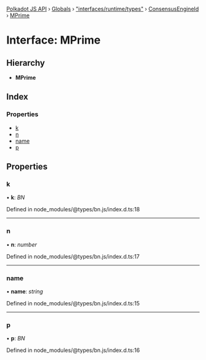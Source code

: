 [Polkadot JS API](../README.md) › [Globals](../globals.md) › ["interfaces/runtime/types"](../modules/_interfaces_runtime_types_.md) › [ConsensusEngineId](_interfaces_runtime_types_.consensusengineid.md) › [MPrime](_interfaces_runtime_types_.consensusengineid.mprime.md)

# Interface: MPrime

## Hierarchy

* **MPrime**

## Index

### Properties

* [k](_interfaces_runtime_types_.consensusengineid.mprime.md#k)
* [n](_interfaces_runtime_types_.consensusengineid.mprime.md#n)
* [name](_interfaces_runtime_types_.consensusengineid.mprime.md#name)
* [p](_interfaces_runtime_types_.consensusengineid.mprime.md#p)

## Properties

###  k

• **k**: *BN*

Defined in node_modules/@types/bn.js/index.d.ts:18

___

###  n

• **n**: *number*

Defined in node_modules/@types/bn.js/index.d.ts:17

___

###  name

• **name**: *string*

Defined in node_modules/@types/bn.js/index.d.ts:15

___

###  p

• **p**: *BN*

Defined in node_modules/@types/bn.js/index.d.ts:16
